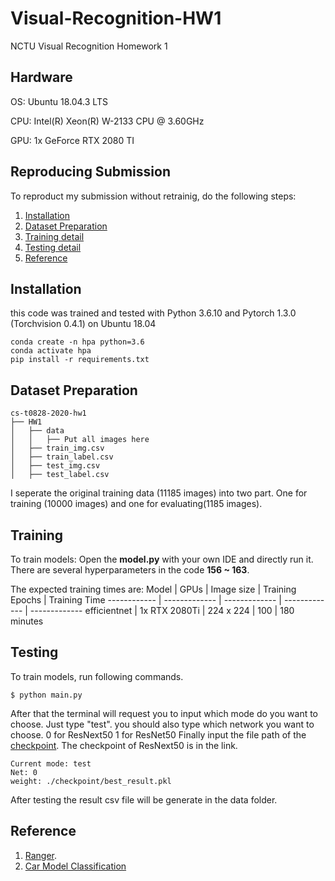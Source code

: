 # Visual-Recognition-HW1
NCTU Visual Recognition Homework 1

## Hardware
OS: Ubuntu 18.04.3 LTS

CPU: Intel(R) Xeon(R) W-2133 CPU @ 3.60GHz

GPU: 1x GeForce RTX 2080 TI

## Reproducing Submission
To reproduct my submission without retrainig, do the following steps:
1. [Installation](#installation)
2. [Dataset Preparation](#Dataset-Preparation)
3. [Training detail](#Training)
4. [Testing detail](#Testing)
5. [Reference](#Reference)

## Installation

this code was trained and tested with Python 3.6.10 and Pytorch 1.3.0 (Torchvision 0.4.1) on Ubuntu 18.04

```
conda create -n hpa python=3.6
conda activate hpa
pip install -r requirements.txt
```

## Dataset Preparation
```
cs-t0828-2020-hw1
├── HW1
│   ├── data
│   │   ├── Put all images here
│   ├── train_img.csv
│   ├── train_label.csv
│   ├── test_img.csv
│   ├── test_label.csv

```
I seperate the original training data (11185 images) into two part. One for training (10000 images) and one for evaluating(1185 images). 

## Training
To train models:
Open the **model.py** with your own IDE and directly run it. 
There are several hyperparameters in the code **156 ~ 163**.

The expected training times are:
Model | GPUs | Image size | Training Epochs | Training Time
------------ | ------------- | ------------- | ------------- | -------------
efficientnet | 1x RTX 2080Ti | 224 x 224 | 100 | 180 minutes


## Testing
To train models, run following commands.
```
$ python main.py
```
After that the terminal will request you to input which mode do you want to choose.
Just type "test".
you should also type which network you want to choose.
0 for ResNext50
1 for ResNet50
Finally input the file path of the [checkpoint](https://drive.google.com/drive/u/1/folders/1CpQYyLGR_bD8CZfEU9ch3Z7ZL8IlMAO7). The checkpoint of ResNext50 is in the link.
```
Current mode: test
Net: 0
weight: ./checkpoint/best_result.pkl
```
After testing the result csv file will be generate in the data folder.

## Reference
1. [Ranger](https://github.com/lessw2020/Ranger-Deep-Learning-Optimizer).
2. [Car Model Classification](https://github.com/kamwoh/Car-Model-Classification)
